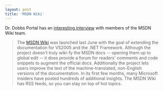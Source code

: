 ```yaml
---
layout: post  
title: 'MSDN Wiki'
---
```

Dr. Dobbs Portal has an [interesting interview](http://www.ddj.com/blog/windowsblog/archives/2006/11/msdn_wiki_whats.html) with members of the MSDN Wiki team.

> The [MSDN Wiki](http://msdnwiki.microsoft.com/en-us/mtpswiki/default.aspx) was launched last June with the goal of extending the documentation for VS2005 and the .NET Framework. Although the project doesn't truly wiki-fy the MSDN docs -- opening them up to global edit -- it does provide a forum for readers' comments and code snippets to augment the official docs. Additionally the project lets users improve the text of the machine-translated, non-English versions of the documentation. In its first few months, many Microsoft insiders have posted hundreds of additional insights. The MSDN Wiki has RSS feeds, so you can stay on top of hot topics.

  


